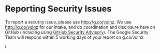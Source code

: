 # Reporting Security Issues

To report a security issue, please use http://g.co/vulnz. We use
http://g.co/vulnz for our intake, and do coordination and disclosure here on
GitHub (including using [GitHub Security Advisory]). The Google Security Team will
respond within 5 working days of your report on g.co/vulnz.

[GitHub Security Advisory]: https://github.com/GoogleContainerTools/skaffold/security/advisories
i
